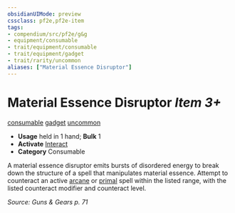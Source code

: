 ```yaml
---
obsidianUIMode: preview
cssclass: pf2e,pf2e-item
tags:
- compendium/src/pf2e/g&g
- equipment/consumable
- trait/equipment/consumable
- trait/equipment/gadget
- trait/rarity/uncommon
aliases: ["Material Essence Disruptor"]
---
```

# Material Essence Disruptor *Item 3+*  
[consumable](consumable.md)  [gadget](gadget-g-g.md)  [uncommon](uncommon.md)  

- **Usage** held in 1 hand; **Bulk** 1
- **Activate** [Interact](interact.md)
- **Category** Consumable

A material essence disruptor emits bursts of disordered energy to break down the structure of a spell that manipulates material essence. Attempt to counteract an active [arcane](arcane.md) or [primal](primal.md) spell within the listed range, with the listed counteract modifier and counteract level.

*Source: Guns & Gears p. 71*